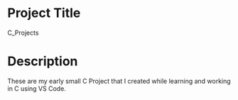 
# Project Title

C_Projects

# Description

These are my early small C Project that I created while learning and working in C using VS Code.

